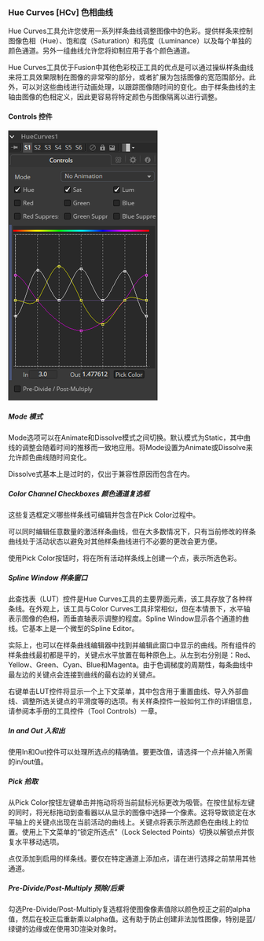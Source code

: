 ### Hue Curves [HCv] 色相曲线

Hue Curves工具允许您使用一系列样条曲线调整图像中的色彩。提供样条来控制图像色相（Hue）、饱和度（Saturation）和亮度（Luminance）以及每个单独的颜色通道。另外一组曲线允许您将抑制应用于各个颜色通道。

Hue Curves工具优于Fusion中其他色彩校正工具的优点是可以通过操纵样条曲线来将工具效果限制在图像的非常窄的部分，或者扩展为包括图像的宽范围部分。此外，可以对这些曲线进行动画处理，以跟踪图像随时间的变化。由于样条曲线的主轴由图像的色相定义，因此更容易将特定颜色与图像隔离以进行调整。

#### Controls 控件

![HCv_Controls](images/HCv_Controls.png)

##### Mode 模式

Mode选项可以在Animate和Dissolve模式之间切换。默认模式为Static，其中曲线的调整会随着时间的推移而一致地应用。将Mode设置为Animate或Dissolve来允许颜色曲线随时间变化。

Dissolve式基本上是过时的，仅出于兼容性原因而包含在内。

##### Color Channel Checkboxes 颜色通道复选框

这些复选框定义哪些样条线可编辑并包含在Pick Color过程中。

可以同时编辑任意数量的激活样条曲线，但在大多数情况下，只有当前修改的样条曲线处于活动状态以避免对其他样条曲线进行不必要的更改会更方便。

使用Pick Color按钮时，将在所有活动样条线上创建一个点，表示所选色彩。

##### Spline Window 样条窗口

此查找表（LUT）控件是Hue Curves工具的主要界面元素，该工具存放了各种样条线。在外观上，该工具与Color Curves工具非常相似，但在本情景下，水平轴表示图像的色相，而垂直轴表示调整的程度。Spline Window显示各个通道的曲线。它基本上是一个微型的Spline Editor。

实际上，也可以在样条曲线编辑器中找到并编辑此窗口中显示的曲线。所有组件的样条曲线最初都是平的，关键点水平放置在每种原色上。从左到右分别是：Red、Yellow、Green、Cyan、Blue和Magenta。由于色调梯度的周期性，每条曲线中最左边的关键点会连接到曲线的最右边的关键点。

右键单击LUT控件将显示一个上下文菜单，其中包含用于重置曲线、导入外部曲线、调整所选关键点的平滑度等的选项。有关样条控件一般如何工作的详细信息，请参阅本手册的工具控件（Tool Controls）一章。

##### In and Out 入和出

使用In和Out控件可以处理所选点的精确值。要更改值，请选择一个点并输入所需的in/out值。

##### Pick 拾取

从Pick Color按钮左键单击并拖动将将当前鼠标光标更改为吸管。在按住鼠标左键的同时，将光标拖动到查看器以从显示的图像中选择一个像素。这将导致锁定在水平轴上的关键点出现在当前活动的曲线上。关键点将表示所选颜色在曲线上的位置。使用上下文菜单的“锁定所选点”（Lock Selected Points）切换以解锁点并恢复水平移动选项。

点仅添加到启用的样条线。要仅在特定通道上添加点，请在进行选择之前禁用其他通道。

##### Pre-Divide/Post-Multiply 预除/后乘

勾选Pre-Divide/Post-Multiply复选框将使图像像素值除以颜色校正之前的alpha值，然后在校正后重新乘以alpha值。这有助于防止创建非法加性图像，特别是蓝/绿键的边缘或在使用3D渲染对象时。